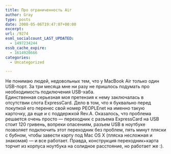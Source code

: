 ```yaml
---
title: Про ограниченность Air
author: Gray
type: posts
date: 2008-05-06T19:47:07+00:00
excerpt:
url: /9274
esml_socialcount_LAST_UPDATED:
  - 1497234244
essb_cache_expire:
  - 1614920666
categories:
  - Uncategorized

---
```








Не понимаю людей, недовольных тем, что у MacBook Air только один USB-порт. За три месяца мне ни разу не пришлось подумать про необходимость подключения USB-хаба.  
Единственная серьезная моя претензия к нему заключалась в отсутствии слота ExpressCard. Дело в том, что я буквально перед покупкой его перенес свой номер PEOPLEnet на именно такую карточку, да еще и с поддержкой Rev.A. Оказалось, что проблема решается очень просто &#8212; переходник с разъема ExpressCard на USB стоит 120 гривень, вопреки опасениям, разъем USB в ноутбуке позволяет подключить этот переходник без проблем, пять минут пляски с бубном, чтобы завести карту под Mac OS X (пляска несложная и знакомая) &#8212; и все работает. Правда, конструкция переходник+карта торчит из корпуса ноутбука на солидное расстояние, но работает же :).